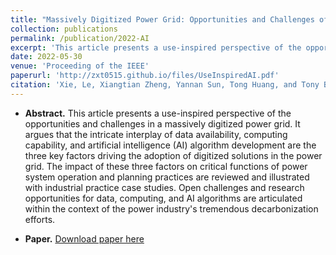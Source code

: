 ```yaml
---
title: "Massively Digitized Power Grid: Opportunities and Challenges of Use-inspired AI"
collection: publications
permalink: /publication/2022-AI
excerpt: 'This article presents a use-inspired perspective of the opportunities and challenges in a massively digitized power grid. It argues that the intricate interplay of data availability, computing capability, and artificial intelligence (AI) algorithm development are the three key factors driving the adoption of digitized solutions in the power grid. The impact of these three factors on critical functions of power system operation and planning practices are reviewed and illustrated with industrial practice case studies. Open challenges and research opportunities for data, computing, and AI algorithms are articulated within the context of the power industry's tremendous decarbonization efforts.'
date: 2022-05-30
venue: 'Proceeding of the IEEE'
paperurl: 'http://zxt0515.github.io/files/UseInspiredAI.pdf'
citation: 'Xie, Le, Xiangtian Zheng, Yannan Sun, Tong Huang, and Tony Bruton. "Massively Digitized Power Grid: Opportunities and Challenges of Use-inspired AI." arXiv preprint arXiv:2205.05180 (2022).'
---
```

- **Abstract.**
This article presents a use-inspired perspective of the opportunities and challenges in a massively digitized power grid. It argues that the intricate interplay of data availability, computing capability, and artificial intelligence (AI) algorithm development are the three key factors driving the adoption of digitized solutions in the power grid. The impact of these three factors on critical functions of power system operation and planning practices are reviewed and illustrated with industrial practice case studies. Open challenges and research opportunities for data, computing, and AI algorithms are articulated within the context of the power industry's tremendous decarbonization efforts.

- **Paper.** [Download paper here](http://zxt0515.github.io/files/UseInspiredAI.pdf)